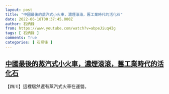 ```yaml
---
layout: post
title: "中國最後的蒸汽式小火車，濃煙滾滾，舊工業時代的活化石"
date: 2022-06-18T00:37:45.000Z
author: 石炳鋒
from: https://www.youtube.com/watch?v=abpeJiuq4Ig
tags: [ 石炳锋 ]
comments: True
categories: [ 石炳锋 ]
---
```

<!--1655512665000-->
[中國最後的蒸汽式小火車，濃煙滾滾，舊工業時代的活化石](https://www.youtube.com/watch?v=abpeJiuq4Ig)
------

<div>
【四川】這裡居然還有蒸汽式火車在運營。
</div>
